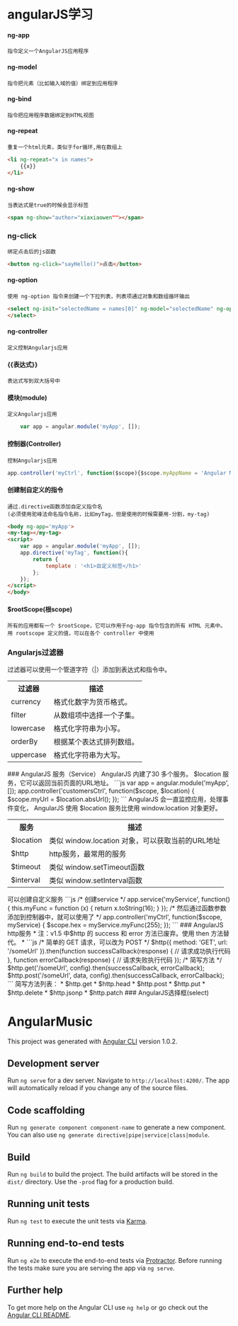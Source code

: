 # angularJS学习
#### ng-app
    指令定义一个AngularJS应用程序
#### ng-model
    指令把元素（比如输入域的值）绑定到应用程序
#### ng-bind
    指令把应用程序数据绑定到HTML视图
#### ng-repeat
    重复一个html元素，类似于for循环,用在数组上
```html
<li ng-repeat="x in names">
    {{x}}
</li>
```
#### ng-show
    当表达式是true的时候会显示标签
```html
<span ng-show="author="xiaxiaowen""></span>
```
### ng-click
    绑定点击后的js函数
```html
<button ng-click="sayHello()">点击</button>
```
#### ng-option
    使用 ng-option 指令来创建一个下拉列表，列表项通过对象和数组循环输出
```html
<select ng-init="selectedName = names[0]" ng-model="selectedName" ng-options="x for x in names">
</select>
```
#### ng-controller
    定义控制Angularjs应用
#### {{表达式}}
    表达式写到双大括号中
#### 模块(module)
    定义Angularjs应用
```js
    var app = angular.module('myApp', []);
```
#### 控制器(Controller)
    控制Angularjs应用
```js
app.controller('myCtrl', function($scope){$scope.myAppName = 'Angular Music'});
```
#### 创建制自定义的指令
    通过.directive函数添加自定义指令名
    (必须使用驼峰法命名指令名称，比如myTag，但是使用的时候需要用-分割，my-tag)
```html
<body ng-app='myApp'>
<my-tag></my-tag>
<script>
    var app = angular.module('myApp', []);
    app.directive('myTag', function(){
        return {
            template : '<h1>自定义标签</h1>'
        };
    });
</script>
</body>
```
#### $rootScope(根scope) 
    所有的应用都有一个 $rootScope，它可以作用于ng-app 指令包含的所有 HTML 元素中。
    用 rootscope 定义的值，可以在各个 controller 中使用
### Angularjs过滤器
过滤器可以使用一个管道字符（|）添加到表达式和指令中。
<table>
  <tr>
    <th>过滤器</th>
    <th>描述</th>
  </tr>
  <tr>
    <td>currency</td>
    <td>格式化数字为货币格式。</td>
  </tr>
  <tr>
    <td>filter</td>
    <td>从数组项中选择一个子集。</td>
  </tr>
  <tr>
    <td>lowercase</td>
    <td>格式化字符串为小写。</td>
  </tr>
  <tr>
    <td>orderBy</td>
    <td>根据某个表达式排列数组。</td>
  </tr>
  <tr>
    <td>uppercase</td>
    <td>格式化字符串为大写。</td>
  </tr>
</table>
### AngularJS 服务（Service）
    AngularJS 内建了30 多个服务。
    $location 服务，它可以返回当前页面的URL地址。
```js
var app = angular.module('myApp', []);
app.controller('customersCtrl', function($scope, $location) {
    $scope.myUrl = $location.absUrl();
});
```
    AngularJS 会一直监控应用，处理事件变化， AngularJS 使用 $location 服务比使用 window.location 对象更好。
<table>
  <tr>
    <th>服务</th>
    <th>描述</th>
  </tr>
  <tr>
    <td>$location</td>
    <td>类似 window.location 对象，可以获取当前的URL地址</td>
  </tr>
  <tr>
    <td>$http</td>
    <td>http服务，最常用的服务</td>
  </tr>
  <tr>
    <td>$timeout</td>
    <td>类似 window.setTimeout函数</td>
  </tr>
  <tr>
    <td>$interval</td>
    <td>类似 window.setInterval函数</td>
  </tr>
</table>
  可以创建自定义服务
```js
/* 创建service */
app.service('myService', function() {
    this.myFunc = function (x) {
        return x.toString(16);
    }
});
/* 然后通过函数参数添加到控制器中，就可以使用了 */
app.controller('myCtrl', function($scope, myService) {
    $scope.hex = myService.myFunc(255);
});
```
### AngularJS http服务
* 注：v1.5 中$http 的 success 和 error 方法已废弃。使用 then 方法替代。 *
```js
/* 简单的 GET 请求，可以改为 POST */
$http({
  method: 'GET',
  url: '/someUrl'
}).then(function successCallback(response) {
    // 请求成功执行代码
  }, function errorCallback(response) {
    // 请求失败执行代码
});
/* 简写方法 */
$http.get('/someUrl', config).then(successCallback, errorCallback);
$http.post('/someUrl', data, config).then(successCallback, errorCallback);
```
简写方法列表：
* $http.get
* $http.head
* $http.post
* $http.put
* $http.delete
* $http.jsonp
* $http.patch
### AngularJS选择框(select)

# AngularMusic

This project was generated with [Angular CLI](https://github.com/angular/angular-cli) version 1.0.2.

## Development server

Run `ng serve` for a dev server. Navigate to `http://localhost:4200/`. The app will automatically reload if you change any of the source files.

## Code scaffolding

Run `ng generate component component-name` to generate a new component. You can also use `ng generate directive|pipe|service|class|module`.

## Build

Run `ng build` to build the project. The build artifacts will be stored in the `dist/` directory. Use the `-prod` flag for a production build.

## Running unit tests

Run `ng test` to execute the unit tests via [Karma](https://karma-runner.github.io).

## Running end-to-end tests

Run `ng e2e` to execute the end-to-end tests via [Protractor](http://www.protractortest.org/).
Before running the tests make sure you are serving the app via `ng serve`.

## Further help

To get more help on the Angular CLI use `ng help` or go check out the [Angular CLI README](https://github.com/angular/angular-cli/blob/master/README.md).
